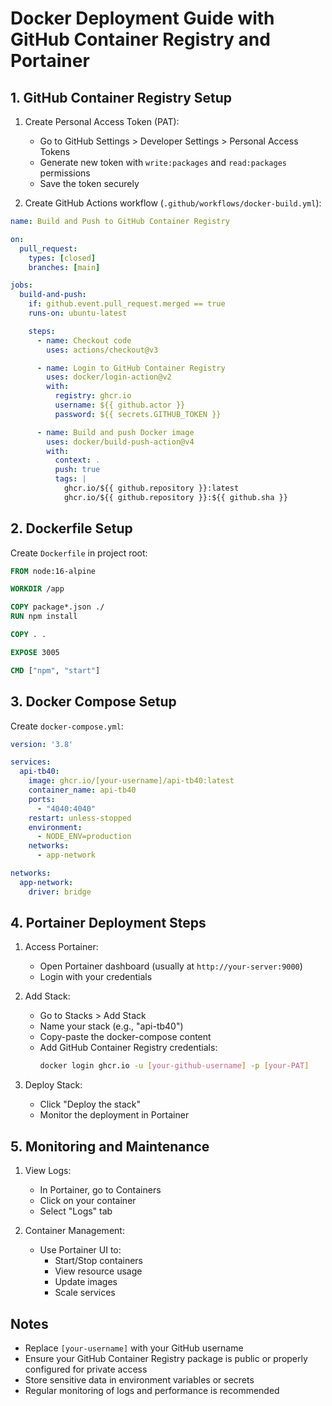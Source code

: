 # Docker Deployment Guide with GitHub Container Registry and Portainer

## 1. GitHub Container Registry Setup

1. Create Personal Access Token (PAT):
   - Go to GitHub Settings > Developer Settings > Personal Access Tokens
   - Generate new token with `write:packages` and `read:packages` permissions
   - Save the token securely

2. Create GitHub Actions workflow (`.github/workflows/docker-build.yml`):
```yaml
name: Build and Push to GitHub Container Registry

on:
  pull_request:
    types: [closed]
    branches: [main]

jobs:
  build-and-push:
    if: github.event.pull_request.merged == true
    runs-on: ubuntu-latest

    steps:
      - name: Checkout code
        uses: actions/checkout@v3

      - name: Login to GitHub Container Registry
        uses: docker/login-action@v2
        with:
          registry: ghcr.io
          username: ${{ github.actor }}
          password: ${{ secrets.GITHUB_TOKEN }}

      - name: Build and push Docker image
        uses: docker/build-push-action@v4
        with:
          context: .
          push: true
          tags: |
            ghcr.io/${{ github.repository }}:latest
            ghcr.io/${{ github.repository }}:${{ github.sha }}
```

## 2. Dockerfile Setup

Create `Dockerfile` in project root:
```dockerfile
FROM node:16-alpine

WORKDIR /app

COPY package*.json ./
RUN npm install

COPY . .

EXPOSE 3005

CMD ["npm", "start"]
```

## 3. Docker Compose Setup

Create `docker-compose.yml`:
```yaml
version: '3.8'

services:
  api-tb40:
    image: ghcr.io/[your-username]/api-tb40:latest
    container_name: api-tb40
    ports:
      - "4040:4040"
    restart: unless-stopped
    environment:
      - NODE_ENV=production
    networks:
      - app-network

networks:
  app-network:
    driver: bridge
```

## 4. Portainer Deployment Steps

1. Access Portainer:
   - Open Portainer dashboard (usually at `http://your-server:9000`)
   - Login with your credentials

2. Add Stack:
   - Go to Stacks > Add Stack
   - Name your stack (e.g., "api-tb40")
   - Copy-paste the docker-compose content
   - Add GitHub Container Registry credentials:
     ```bash
     docker login ghcr.io -u [your-github-username] -p [your-PAT]
     ```

3. Deploy Stack:
   - Click "Deploy the stack"
   - Monitor the deployment in Portainer

## 5. Monitoring and Maintenance

1. View Logs:
   - In Portainer, go to Containers
   - Click on your container
   - Select "Logs" tab

2. Container Management:
   - Use Portainer UI to:
     - Start/Stop containers
     - View resource usage
     - Update images
     - Scale services

## Notes

- Replace `[your-username]` with your GitHub username
- Ensure your GitHub Container Registry package is public or properly configured for private access
- Store sensitive data in environment variables or secrets
- Regular monitoring of logs and performance is recommended
